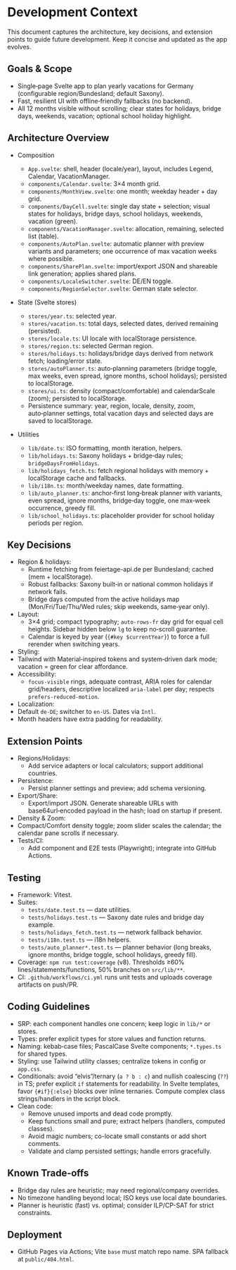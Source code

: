# Development Context

This document captures the architecture, key decisions, and extension points to guide future development. Keep it concise and updated as the app evolves.

## Goals & Scope
- Single‑page Svelte app to plan yearly vacations for Germany (configurable region/Bundesland; default Saxony).
- Fast, resilient UI with offline‑friendly fallbacks (no backend).
- All 12 months visible without scrolling; clear states for holidays, bridge days, weekends, vacation; optional school holiday highlight.

## Architecture Overview
- Composition
  - `App.svelte`: shell, header (locale/year), layout, includes Legend, Calendar, VacationManager.
  - `components/Calendar.svelte`: 3×4 month grid.
  - `components/MonthView.svelte`: one month; weekday header + day grid.
  - `components/DayCell.svelte`: single day state + selection; visual states for holidays, bridge days, school holidays, weekends, vacation (green).
  - `components/VacationManager.svelte`: allocation, remaining, selected list (table).
  - `components/AutoPlan.svelte`: automatic planner with preview variants and parameters; one occurrence of max vacation weeks where possible.
  - `components/SharePlan.svelte`: import/export JSON and shareable link generation; applies shared plans.
  - `components/LocaleSwitcher.svelte`: DE/EN toggle.
  - `components/RegionSelector.svelte`: German state selector.
  
- State (Svelte stores)
  - `stores/year.ts`: selected year.
  - `stores/vacation.ts`: total days, selected dates, derived remaining (persisted).
  - `stores/locale.ts`: UI locale with localStorage persistence.
  - `stores/region.ts`: selected German region.
  - `stores/holidays.ts`: holidays/bridge days derived from network fetch; loading/error state.
  - `stores/autoPlanner.ts`: auto‑planning parameters (bridge toggle, max weeks, even spread, ignore months, school holidays); persisted to localStorage.
  - `stores/ui.ts`: density (compact/comfortable) and calendarScale (zoom); persisted to localStorage.
  - Persistence summary: year, region, locale, density, zoom, auto‑planner settings, total vacation days and selected days are saved to localStorage.
- Utilities
  - `lib/date.ts`: ISO formatting, month iteration, helpers.
  - `lib/holidays.ts`: Saxony holidays + bridge‑day rules; `bridgeDaysFromHolidays`.
  - `lib/holidays_fetch.ts`: fetch regional holidays with memory + localStorage cache and fallbacks.
  - `lib/i18n.ts`: month/weekday names, date formatting.
  - `lib/auto_planner.ts`: anchor‑first long‑break planner with variants, even spread, ignore months, bridge‑day toggle, one max‑week occurrence, greedy fill.
  - `lib/school_holidays.ts`: placeholder provider for school holiday periods per region.
  

## Key Decisions
- Region & holidays:
  - Runtime fetching from feiertage-api.de per Bundesland; cached (mem + localStorage).
  - Robust fallbacks: Saxony built‑in or national common holidays if network fails.
  - Bridge days computed from the active holidays map (Mon/Fri/Tue/Thu/Wed rules; skip weekends, same‑year only).
- Layout:
  - 3×4 grid; compact typography; `auto-rows-fr` day grid for equal cell heights. Sidebar hidden below `lg` to keep no‑scroll guarantee.
  - Calendar is keyed by year (`{#key $currentYear}`) to force a full rerender when switching years.
 - Styling:
  - Tailwind with Material‑inspired tokens and system‑driven dark mode; vacation = green for clear affordance.
- Accessibility:
  - `focus-visible` rings, adequate contrast, ARIA roles for calendar grid/headers, descriptive localized `aria-label` per day; respects `prefers-reduced-motion`.
 - Localization:
  - Default `de-DE`; switcher to `en-US`. Dates via `Intl`.
  - Month headers have extra padding for readability.

 

## Extension Points
- Regions/Holidays:
  - Add service adapters or local calculators; support additional countries.
- Persistence:
  - Persist planner settings and preview; add schema versioning.
- Export/Share:
  - Export/import JSON. Generate shareable URLs with base64url‑encoded payload in the hash; load on startup if present.
 - Density & Zoom:
  - Compact/Comfort density toggle; zoom slider scales the calendar; the calendar pane scrolls if necessary.
- Tests/CI:
  - Add component and E2E tests (Playwright); integrate into GitHub Actions.

## Testing
- Framework: Vitest.
- Suites:
  - `tests/date.test.ts` — date utilities.
  - `tests/holidays.test.ts` — Saxony date rules and bridge day example.
  - `tests/holidays_fetch.test.ts` — network fallback behavior.
  - `tests/i18n.test.ts` — i18n helpers.
  - `tests/auto_planner*.test.ts` — planner behavior (long breaks, ignore months, bridge toggle, school holidays, greedy fill).
 - Coverage: `npm run test:coverage` (v8). Thresholds ≥60% lines/statements/functions, 50% branches on `src/lib/**`.
 - CI: `.github/workflows/ci.yml` runs unit tests and uploads coverage artifacts on push/PR.

## Coding Guidelines
- SRP: each component handles one concern; keep logic in `lib/*` or stores.
- Types: prefer explicit types for store values and function returns.
- Naming: kebab‑case files; PascalCase Svelte components; `*.types.ts` for shared types.
- Styling: use Tailwind utility classes; centralize tokens in config or `app.css`.
- Conditionals: avoid “elvis”/ternary (`a ? b : c`) and nullish coalescing (`??`) in TS; prefer explicit `if` statements for readability. In Svelte templates, favor `{#if}{:else}` blocks over inline ternaries. Compute complex class strings/handlers in the script block.
- Clean code:
  - Remove unused imports and dead code promptly.
  - Keep functions small and pure; extract helpers (handlers, computed classes).
  - Avoid magic numbers; co-locate small constants or add short comments.
  - Validate and clamp persisted settings; handle errors gracefully.

## Known Trade‑offs
- Bridge day rules are heuristic; may need regional/company overrides.
- No timezone handling beyond local; ISO keys use local date boundaries.
 - Planner is heuristic (fast) vs. optimal; consider ILP/CP-SAT for strict constraints.

## Deployment
- GitHub Pages via Actions; Vite `base` must match repo name. SPA fallback at `public/404.html`.
